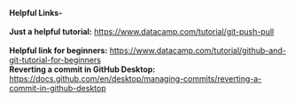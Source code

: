 **Helpful Links-** <br>
<br>
**Just a helpful tutorial:**  https://www.datacamp.com/tutorial/git-push-pull<br>
<br>
**Helpful link for beginners:** https://www.datacamp.com/tutorial/github-and-git-tutorial-for-beginners
<br>
**Reverting a commit in GitHub Desktop:** https://docs.github.com/en/desktop/managing-commits/reverting-a-commit-in-github-desktop
